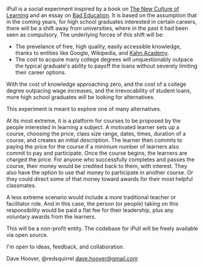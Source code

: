 iPull is a social experiment inspired by a book on [The New Culture of Learning][0] and an essay on [Bad Education][1]. It is based on the assumption that in the coming years, for high school graduates interested in certain careers, there will be a shift away from universities, where in the past it had been seen as compulsory. The underlying forces of this shift will be:

* The prevelance of free, high quality, easily accessible knowledge, thanks to entities like Google, Wikipedia, and [Kahn Academy][2].
* The cost to acquire many college degrees will unquestionably outpace the typical graduate's ability to payoff the loans without severely limiting their career options.

With the cost of knowledge approaching zero, and the cost of a college degree outpacing wage increases, and the irrevocability of student loans, more high school graduates will be looking for alternatives.

This experiment is meant to explore one of many alternatives.

At its most extreme, it is a platform for courses to be proposed by the people interested in learning a subject. A motivated learner sets up a course, choosing the price, class size range, dates, times, duration of a course, and creates an initial description. The learner then commits to paying the price for the course if a minimum number of learners also commit to pay and participate. Once the course begins, the learners are charged the price. For anyone who successfully completes and passes the course, their money would be credited back to them, with interest. They also have the option to use that money to participate in another course. Or they could direct some of that money toward awards for their most helpful classmates.

A less extreme scenario would include a more traditional teacher or facilitator role. And in this case, the person (or people) taking on this responsibility would be paid a flat fee for their leadership, plus any voluntary awards from the learners.

This will be a non-profit entity. The codebase for iPull will be freely available via open source.

I'm open to ideas, feedback, and collaboration.

Dave Hoover, @redsquirrel
dave.hoover@gmail.com

[0]: http://www.newcultureoflearning.com
[1]: http://nplusonemag.com/bad-education
[2]: http://www.khanacademy.org